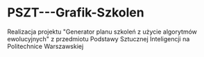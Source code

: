# PSZT---Grafik-Szkolen
Realizacja projektu "Generator planu szkoleń z użycie algorytmów ewolucyjnych" z przedmiotu Podstawy Sztucznej Inteligencji na Politechnice Warszawskiej
